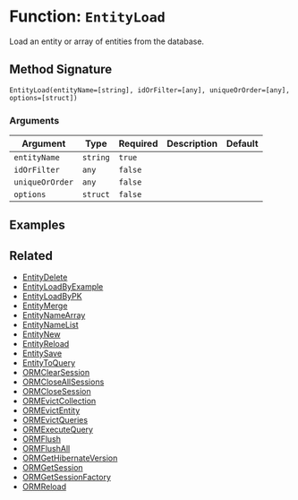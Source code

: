 [comment]: # (Note: This documentation is generated dynamically in the build process.  To modify the contents, change the javadoc on the _invoke method of the BIF class)

# Function: `EntityLoad`

Load an entity or array of entities from the database.

## Method Signature

```
EntityLoad(entityName=[string], idOrFilter=[any], uniqueOrOrder=[any], options=[struct])
```

### Arguments


| Argument | Type | Required | Description | Default |
|----------|------|----------|-------------|---------|
| `entityName` | `string` | `true` |  |  |
| `idOrFilter` | `any` | `false` |  |  |
| `uniqueOrOrder` | `any` | `false` |  |  |
| `options` | `struct` | `false` |  |  |

## Examples



## Related

  * [EntityDelete](./EntityDelete.md)
  * [EntityLoadByExample](./EntityLoadByExample.md)
  * [EntityLoadByPK](./EntityLoadByPK.md)
  * [EntityMerge](./EntityMerge.md)
  * [EntityNameArray](./EntityNameArray.md)
  * [EntityNameList](./EntityNameList.md)
  * [EntityNew](./EntityNew.md)
  * [EntityReload](./EntityReload.md)
  * [EntitySave](./EntitySave.md)
  * [EntityToQuery](./EntityToQuery.md)
  * [ORMClearSession](./ORMClearSession.md)
  * [ORMCloseAllSessions](./ORMCloseAllSessions.md)
  * [ORMCloseSession](./ORMCloseSession.md)
  * [ORMEvictCollection](./ORMEvictCollection.md)
  * [ORMEvictEntity](./ORMEvictEntity.md)
  * [ORMEvictQueries](./ORMEvictQueries.md)
  * [ORMExecuteQuery](./ORMExecuteQuery.md)
  * [ORMFlush](./ORMFlush.md)
  * [ORMFlushAll](./ORMFlushAll.md)
  * [ORMGetHibernateVersion](./ORMGetHibernateVersion.md)
  * [ORMGetSession](./ORMGetSession.md)
  * [ORMGetSessionFactory](./ORMGetSessionFactory.md)
  * [ORMReload](./ORMReload.md)
